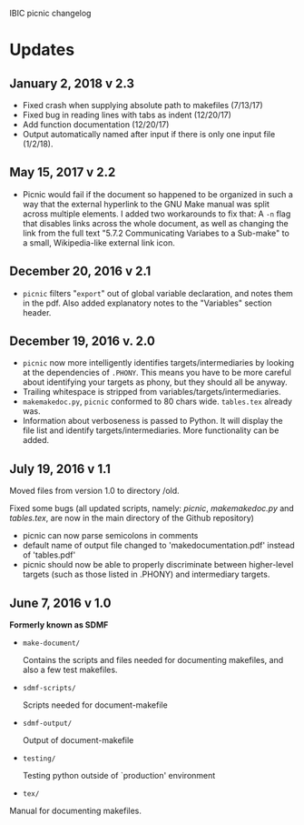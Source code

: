 IBIC picnic changelog

# Updates

## January 2, 2018 v 2.3

+ Fixed crash when supplying absolute path to makefiles (7/13/17)
+ Fixed bug in reading lines with tabs as indent (12/20/17)
+ Add function documentation (12/20/17)
+ Output automatically named after input if there is only one input file (1/2/18).


## May 15, 2017 v 2.2

* Picnic would fail if the document so happened to be organized in such a way that the external hyperlink to the GNU Make manual was split across multiple elements. I added two workarounds to fix that: A `-n` flag that disables links across the whole document, as well as changing the link from the full text "5.7.2 Communicating Variabes to a Sub-make" to a small, Wikipedia-like external link icon.

## December 20, 2016 v 2.1

+ `picnic` filters "`export`" out of global variable declaration, and notes them in the pdf.
Also added explanatory notes to the "Variables" section header.

## December 19, 2016 v. 2.0

+ `picnic` now more intelligently identifies targets/intermediaries by looking at the dependencies of `.PHONY`. This means you have to be more careful about identifying your targets as phony, but they should all be anyway.
+ Trailing whitespace is stripped from variables/targets/intermediaries. 
+ `makemakedoc.py`, `picnic` conformed to 80 chars wide. `tables.tex` already was.
+ Information about verboseness is passed to Python. It will display the file list and identify targets/intermediaries. More functionality can be added. 

## July 19, 2016 v 1.1
Moved files from version 1.0 to directory /old. 

Fixed some bugs (all updated scripts, namely: *picnic*, *makemakedoc.py* and *tables.tex*, are now in the main directory of the Github  repository)
+ picnic can now parse semicolons in comments
+ default name of output file changed to 'makedocumentation.pdf' instead of 'tables.pdf'
+ picnic should now be able to properly discriminate between higher-level targets (such as those listed in .PHONY) and intermediary targets.

## June 7, 2016 v 1.0
**Formerly known as SDMF**

* `make-document/` 
    
    Contains the scripts and files needed for documenting makefiles, and also a few test makefiles.

* `sdmf-scripts/` 
    
    Scripts needed for document-makefile

* `sdmf-output/`

    Output of document-makefile

* `testing/` 
    
    Testing python outside of `production' environment   
 
* `tex/` 
 
 Manual for documenting makefiles. 
